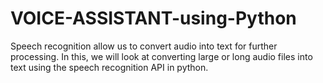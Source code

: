 # VOICE-ASSISTANT-using-Python
Speech recognition allow us to convert audio into text for further processing. 
In this, we will look at converting large or long audio files into text using the speech
recognition API in python.
